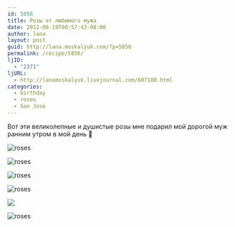 ```yaml
---
id: 5856
title: Розы от любимого мужа
date: 2012-06-19T00:57:43-08:00
author: lana
layout: post
guid: http://lana.moskalyuk.com/?p=5856
permalink: /recipe/5856/
ljID:
  - "2371"
ljURL:
  - http://lanamoskalyuk.livejournal.com/607180.html
categories:
  - birthday
  - roses
  - San Jose
---
```

Вот эти великолепные и душистые розы мне подарил мой дорогой муж ранним утром в мой день 🙂

![roses](http://farm8.staticflickr.com/7095/7392626372_a7d32ca431_z.jpg) 

![roses](http://farm9.staticflickr.com/8028/7392625184_af61f32e9b_z.jpg) 

![roses](http://farm9.staticflickr.com/8002/7392624640_05cc94d168_z.jpg) 

![roses](http://farm6.staticflickr.com/5324/7392623260_763402403b_z.jpg) 

![](http://farm9.staticflickr.com/8016/7392619768_5d75459af4_z.jpg) 

![roses](http://farm9.staticflickr.com/8144/7392618060_82461919a9_z.jpg)